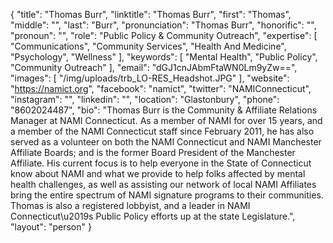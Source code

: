 {
  "title": "Thomas Burr",
  "linktitle": "Thomas Burr",
  "first": "Thomas",
  "middle": "",
  "last": "Burr",
  "pronunciation": "Thomas Burr",
  "honorific": "",
  "pronoun": "",
  "role": "Public Policy & Community Outreach",
  "expertise": [
    "Communications",
    "Community Services",
    "Health And Medicine",
    "Psychology",
    "Wellness"
  ],
  "keywords": [
    "Mental Health",
    "Public Policy",
    "Community Outreach"
  ],
  "email": "dGJ1cnJAbmFtaWN0Lm9yZw==",
  "images": [
    "/img/uploads/trb_LO-RES_Headshot.JPG"
  ],
  "website": "https://namict.org",
  "facebook": "namict",
  "twitter": "NAMIConnecticut",
  "instagram": "",
  "linkedin": "",
  "location": "Glastonbury",
  "phone": "8602024487",
  "bio": "Thomas Burr is the Community & Affiliate Relations Manager at NAMI Connecticut. As a member of NAMI for over 15 years, and a member of the NAMI Connecticut staff since February 2011, he has also served as a volunteer on both the NAMI Connecticut and NAMI Manchester Affiliate Boards; and is the former Board President of the Manchester Affiliate. His current focus is to help everyone in the State of Connecticut know about NAMI and what we provide to help folks affected by mental health challenges, as well as assisting our network of local NAMI Affiliates bring the entire spectrum of NAMI signature programs to their communities. Thomas is also a registered lobbyist, and a leader in NAMI Connecticut\u2019s Public Policy efforts up at the state Legislature.",
  "layout": "person"
}
